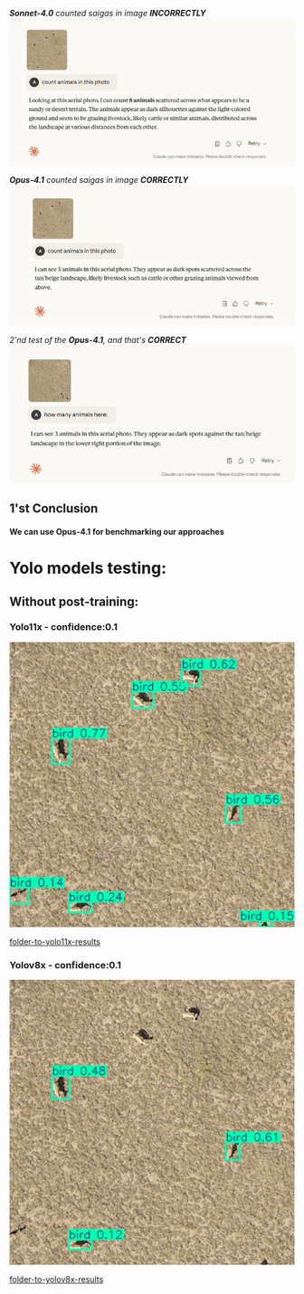 ***Sonnet-4.0** counted saigas in image **INCORRECTLY***
![Sonnet-4.0-test-1](readme_images/sonnet-4-5.png)

***Opus-4.1** counted saigas in image **CORRECTLY***
![Opus-4.1-test-1](readme_images/opus-4.1-5.png)

*2'nd test of the **Opus-4.1**, and that's **CORRECT***
![Opus-4.1-test-2](readme_images/opus-4.1-3.png)

## 1'st Conclusion
####  We can use **Opus-4.1** for benchmarking our approaches


# Yolo models testing:
## Without post-training:
### Yolo11x - confidence:0.1
![Yolo11x-confidence-0.1](readme_images\yolo11x-0.1.png)

[folder-to-yolo11x-results](./predicted_images-yolo11x/)
### Yolov8x - confidence:0.1
![Yolov8x-confidence:0.1](readme_images/yolov8x-0.1.png)

[folder-to-yolov8x-results](./predicted_images-yolov8x/)
